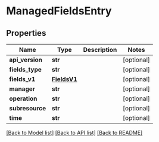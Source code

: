 # ManagedFieldsEntry

## Properties
Name | Type | Description | Notes
------------ | ------------- | ------------- | -------------
**api_version** | **str** |  | [optional] 
**fields_type** | **str** |  | [optional] 
**fields_v1** | [**FieldsV1**](FieldsV1.md) |  | [optional] 
**manager** | **str** |  | [optional] 
**operation** | **str** |  | [optional] 
**subresource** | **str** |  | [optional] 
**time** | **str** |  | [optional] 

[[Back to Model list]](../README.md#documentation-for-models) [[Back to API list]](../README.md#documentation-for-api-endpoints) [[Back to README]](../README.md)


